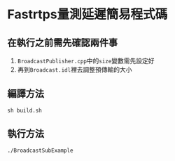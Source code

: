 # Fastrtps量測延遲簡易程式碼

## 在執行之前需先確認兩件事

1. `BroadcastPublisher.cpp`中的`size`變數需先設定好
2. 再到`Broadcast.idl`裡去調整預傳輸的大小

## 編譯方法

```
sh build.sh
```

## 執行方法

```
./BroadcastSubExample
```